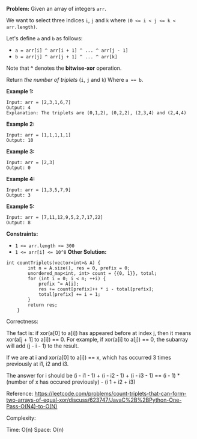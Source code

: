 **Problem:**
Given an array of integers `arr`.

We want to select three indices `i`, `j` and `k` where `(0 <= i < j <= k < arr.length)`.

Let's define `a` and `b` as follows:

- `a = arr[i] ^ arr[i + 1] ^ ... ^ arr[j - 1]`
- `b = arr[j] ^ arr[j + 1] ^ ... ^ arr[k]`

Note that **^** denotes the **bitwise-xor** operation.

Return *the number of triplets* (`i`, `j` and `k`) Where `a == b`.

 

**Example 1:**

```
Input: arr = [2,3,1,6,7]
Output: 4
Explanation: The triplets are (0,1,2), (0,2,2), (2,3,4) and (2,4,4)
```

**Example 2:**

```
Input: arr = [1,1,1,1,1]
Output: 10
```

**Example 3:**

```
Input: arr = [2,3]
Output: 0
```

**Example 4:**

```
Input: arr = [1,3,5,7,9]
Output: 3
```

**Example 5:**

```
Input: arr = [7,11,12,9,5,2,7,17,22]
Output: 8
```

 

**Constraints:**

- `1 <= arr.length <= 300`
- `1 <= arr[i] <= 10^8`
**Other Solution:**
```
int countTriplets(vector<int>& A) {
        int n = A.size(), res = 0, prefix = 0;
        unordered_map<int, int> count = {{0, 1}}, total;
        for (int i = 0; i < n; ++i) {
            prefix ^= A[i];
            res += count[prefix]++ * i - total[prefix];
            total[prefix] += i + 1;
        }
        return res;
    }
```
Correctness:

The fact is: if xor(a[0] to a[i]) has appeared before at index j, then it means xor(a[j + 1] to a[i]) == 0. For example, if xor(a[i] to a[j]) == 0, the subarray will add (j - i - 1) to the result.

If we are at i and xor(a[0] to a[i]) == x, which has occurred 3 times previously at i1, i2 and i3.

The answer for i should be (i - i1 - 1) + (i - i2 - 1) + (i - i3 - 1) == (i - 1) * (number of x has occured previously) - (i 1 + i2 + i3)

Reference: https://leetcode.com/problems/count-triplets-that-can-form-two-arrays-of-equal-xor/discuss/623747/JavaC%2B%2BPython-One-Pass-O(N4)-to-O(N)

Complexity:

Time: O(n)
Space: O(n)